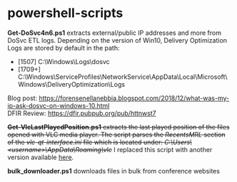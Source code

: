 # powershell-scripts

**Get-DoSvc4n6.ps1** extracts external/public IP addresses and more from DoSvc ETL logs.
Depending on the version of Win10, Delivery Optimization Logs are stored by default in the path:
- [1507]  C:\Windows\Logs\dosvc
- [1709+] C:\Windows\ServiceProfiles\NetworkService\AppData\Local\Microsoft\Windows\DeliveryOptimization\Logs

Blog post: https://forensenellanebbia.blogspot.com/2018/12/what-was-my-ip-ask-dosvc-on-windows-10.html <br>
DFIR Review: https://dfir.pubpub.org/pub/httnwst7

~~**Get-VlcLastPlayedPosition.ps1** extracts the last played position of the files opened with VLC media player. The script parses the *RecentsMRL* section of the *vlc-qt-interface.ini* file which is located under: *C:\Users\\<username\>\AppData\Roaming\vlc*~~ I replaced this script with another version available [here](https://github.com/forensenellanebbia/python27-scripts).

**bulk_downloader.ps1** downloads files in bulk from conference websites
